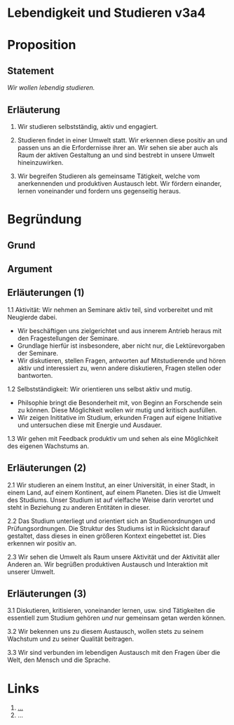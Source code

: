 <!---
   NAME - The NAME of this project is:
ethos

  FILE - The FILENAME of the current file is:
/v3a4.md

  CREATION - This project was CREATED on:
2017-01-28-16:15:00 UTC

  MODIFICATION - This project was last MODIFIED on:
2017-01-28-16:15:00 UTC

  VERSION - The current VERSION of this project is:
<git-commit-hash>-2017-01-28-16:15:00 UTC

  CREATOR(S) - This project was CREATED by:
Michael Czechowski, Martin Maga

  CONTACT - You can CONTACT the creator(s) or developer(s) of this project at:
E-Mail: mail@martinmaga.de

  COPYRIGHT - The COPYRIGHT holder of this project is:
COPYRIGHT (c) 2016 Martin Maga

  LICENSE - This project is LICENSED under the following license:
Martin Maga 2016 CC BY-SA 4.0 https://creativecommons.org

  SUBFILE – This is a SUBFILE! For more INFORMATION on this project go to:
/README.md
--->

# Lebendigkeit und Studieren v3a4

# Proposition

## Statement

*Wir wollen lebendig studieren.*

## Erläuterung

1. Wir studieren selbstständig, aktiv und engagiert.

2. Studieren findet in einer Umwelt statt.
Wir erkennen diese positiv an und passen uns an die Erfordernisse ihrer an.
Wir sehen sie aber auch als Raum der aktiven Gestaltung an und sind bestrebt in unsere Umwelt hineinzuwirken.

3. Wir begreifen Studieren als gemeinsame Tätigkeit, welche vom anerkennenden und produktiven Austausch lebt.
Wir fördern einander, lernen voneinander und fordern uns gegenseitig heraus.


# Begründung

## Grund


## Argument


## Erläuterungen (1)

1.1 Aktivität: Wir nehmen an Seminare aktiv teil, sind vorbereitet und mit Neugierde dabei.

- Wir beschäftigen uns zielgerichtet und aus innerem Antrieb heraus mit den Fragestellungen der Seminare.
- Grundlage hierfür ist insbesondere, aber nicht nur, die Lektürevorgaben der Seminare.
- Wir diskutieren, stellen Fragen, antworten auf Mitstudierende und hören aktiv und interessiert zu, wenn andere diskutieren, Fragen stellen oder bantworten.

1.2 Selbstständigkeit: Wir orientieren uns selbst aktiv und mutig.

- Philsophie bringt die Besonderheit mit, von Beginn an Forschende sein zu können. Diese Möglichkeit wollen wir mutig und kritisch ausfüllen.
- Wir zeigen Inititative im Studium, erkunden Fragen auf eigene Initiative und untersuchen diese mit Energie und Ausdauer.

1.3 Wir gehen mit Feedback produktiv um und sehen als eine Möglichkeit des eigenen Wachstums an.


## Erläuterungen (2)

2.1 Wir studieren an einem Institut, an einer Universität, in einer Stadt, in einem Land, auf einem Kontinent, auf einem Planeten. Dies ist die Umwelt des Studiums. Unser Studium ist auf vielfache Weise darin verortet und steht in Beziehung zu anderen Entitäten in dieser.

2.2 Das Studium unterliegt und orientiert sich an Studienordnungen und Prüfungsordnungen. Die Struktur des Studiums ist in Rücksicht darauf gestaltet, dass dieses in einen größeren Kontext eingebettet ist. Dies erkennen wir positiv an.

2.3 Wir sehen die Umwelt als Raum unsere Aktivität und der Aktivität aller Anderen an. Wir begrüßen produktiven Austausch und Interaktion mit unserer Umwelt.


## Erläuterungen (3)

3.1 Diskutieren, kritisieren, voneinander lernen, usw. sind Tätigkeiten die essentiell zum Studium gehören *und* nur gemeinsam getan werden können.  

3.2 Wir bekennen uns zu diesem Austausch, wollen stets zu seinem Wachstum und zu seiner Qualität beitragen.

3.3 Wir sind verbunden im lebendigen Austausch mit den Fragen über die Welt, den Mensch und die Sprache.


# Links
  1. […](…)
  2. …
